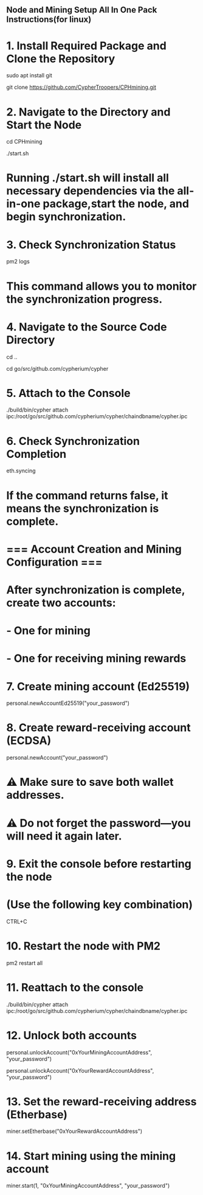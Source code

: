 ## Node and Mining Setup All In One Pack Instructions(for linux)

# 1. Install Required Package and Clone the Repository
sudo apt install git

git clone https://github.com/CypherTroopers/CPHmining.git

# 2. Navigate to the Directory and Start the Node
cd CPHmining

./start.sh
# Running ./start.sh will install all necessary dependencies via the all-in-one package,start the node, and begin synchronization.

# 3. Check Synchronization Status
pm2 logs
# This command allows you to monitor the synchronization progress.

# 4. Navigate to the Source Code Directory
cd ..

cd go/src/github.com/cypherium/cypher

# 5. Attach to the Console
./build/bin/cypher attach ipc:/root/go/src/github.com/cypherium/cypher/chaindbname/cypher.ipc

# 6. Check Synchronization Completion
eth.syncing
# If the command returns false, it means the synchronization is complete.

# === Account Creation and Mining Configuration ===

# After synchronization is complete, create two accounts:
# - One for mining
# - One for receiving mining rewards

# 7. Create mining account (Ed25519)
personal.newAccountEd25519("your_password")

# 8. Create reward-receiving account (ECDSA)
personal.newAccount("your_password")

# ⚠️ Make sure to save both wallet addresses.
# ⚠️ Do not forget the password—you will need it again later.

# 9. Exit the console before restarting the node
# (Use the following key combination)
CTRL+C

# 10. Restart the node with PM2
pm2 restart all

# 11. Reattach to the console
./build/bin/cypher attach ipc:/root/go/src/github.com/cypherium/cypher/chaindbname/cypher.ipc

# 12. Unlock both accounts
personal.unlockAccount("0xYourMiningAccountAddress", "your_password")

personal.unlockAccount("0xYourRewardAccountAddress", "your_password")

# 13. Set the reward-receiving address (Etherbase)
miner.setEtherbase("0xYourRewardAccountAddress")

# 14. Start mining using the mining account
miner.start(1, "0xYourMiningAccountAddress", "your_password")
